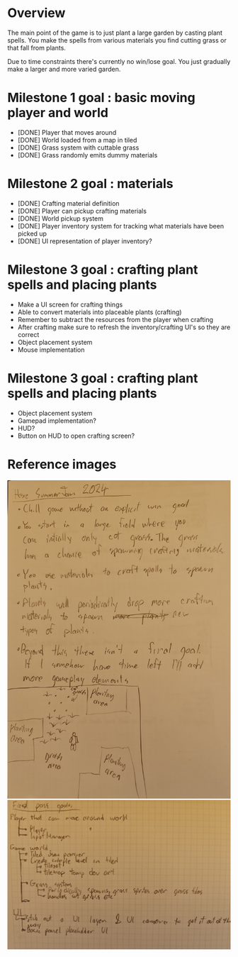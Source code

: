# Overview

The main point of the game is to just plant a large garden by casting plant spells. You make the spells from various materials you find cutting grass or that fall from plants.

Due to time constraints there's currently no win/lose goal. You just gradually make a larger and more varied garden.

# Milestone 1 goal : basic moving player and world

- [DONE] Player that moves around
- [DONE] World loaded from a map in tiled
- [DONE] Grass system with cuttable grass
 - [DONE] Grass randomly emits dummy materials

# Milestone 2 goal : materials

- [DONE] Crafting material definition
- [DONE] Player can pickup crafting materials
 - [DONE] World pickup system
 - [DONE] Player inventory system for tracking what materials have been picked up
  - [DONE] UI representation of player inventory?

# Milestone 3 goal : crafting plant spells and placing plants

- Make a UI screen for crafting things
- Able to convert materials into placeable plants (crafting)
 - Remember to subtract the resources from the player when crafting
  - After crafting make sure to refresh the inventory/crafting UI's so they are correct
- Object placement system
 - Mouse implementation

# Milestone 3 goal : crafting plant spells and placing plants

- Object placement system
 - Gamepad implementation?
- HUD?
 - Button on HUD to open crafting screen?

 # Reference images

![images/IMG_20240610_160610.jpg](images/IMG_20240610_160626.jpg)
![images/IMG_20240610_160610.jpg](images/IMG_20240610_160610.jpg)

